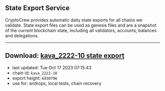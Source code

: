## State Export Service
CryptoCrew provides automatic daily state exports for all chains we validate. State export files can be used as genesis files and are a snapshot of the current blockchain state, including all validators, accounts, balances and delegations.

---
**Download: [kava_2222-10 state export](https://dl.ccvalidators.com/SERVICE/kava/kava_2222-10_export_6930796.json)**
---

- last updated: Tue Oct 17 2023 07:15:43
- chain id: `kava_2222-10`
- export height: `6930796`
- use for: airdrops, local tests, chain recovery
